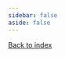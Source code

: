 ```yaml
---
sidebar: false
aside: false
---
```


<script setup>
    import TechRadar from '../../../components/TechRadar.vue'
</script>

[Back to index][index]

<TechRadar
    title="Backend Tech Radar"
    :quadrants="['Languages & Frameworks', 'Tools', 'Databases', 'Techniques']"
    :entries='[
    { "quadrant": "Techniques", "ring": "ADOPT", "label": "Contract first Apis" },
    { "quadrant": "Techniques", "ring": "ADOPT", "label": "Contract first approach" },
    ]'
/>

<style>
    .VPContent div .container {
        margin: 0 !important;
        display: block !important;
    }
</style>

[index]: what-is-it